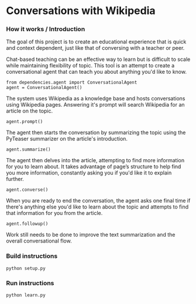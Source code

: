 # Conversations with Wikipedia

### How it works / Introduction

The goal of this project is to create an educational experience that is quick and context dependent, just like that of conversing with a teacher or peer. 

Chat-based teaching can be an effective way to learn but is difficult to scale while maintaining flexibility of topic. This tool is an attempt to create a conversational agent that can teach you about anything you'd like to know. 

```
from dependencies.agent import ConversationalAgent
agent = ConversationalAgent()
```

The system uses Wikipedia as a knowledge base and hosts conversations using Wikipedia pages. Answering it's prompt will search Wikipedia for an article on the topic. 

```
agent.prompt()
```

The agent then starts the conversation by summarizing the topic using the PyTeaser summarizer on the article's introduction. 

```
agent.summarize()
```

The agent then delves into the article, attempting to find more information for you to learn about. It takes advantage of page’s structure to help find you more information, constantly asking you if you'd like it to explain further. 

```
agent.converse()
```

When you are ready to end the conversation, the agent asks one final time if there's anything else you'd like to learn about the topic and attempts to find that information for you from the article. 

```
agent.followup()
```

Work still needs to be done to improve the text summarization and the overall conversational flow.


### Build instructions 
```
python setup.py
```

### Run instructions 
```
python learn.py
```